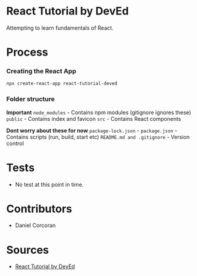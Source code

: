 # React Tutorial by DevEd

Attempting to learn fundamentals of React.

# Process

### Creating the React App

```sh
npx create-react-app react-tutorial-deved
```

### Folder structure

**Important**
`node_modules` - Contains npm modules (gitignore ignores these)
`public` - Contains index and favicon
`src` - Contains React components

**Dont worry about these for now**
`package-lock.json` - 
`package.json` - Contains scripts (run, build, start etc)
`README.md and .gitignore` - Version control


# Tests
- No test at this point in time.

# Contributors
- Daniel Corcoran

# Sources
- [React Tutorial by DevEd](https://www.youtube.com/watch?v=dGcsHMXbSOA)
